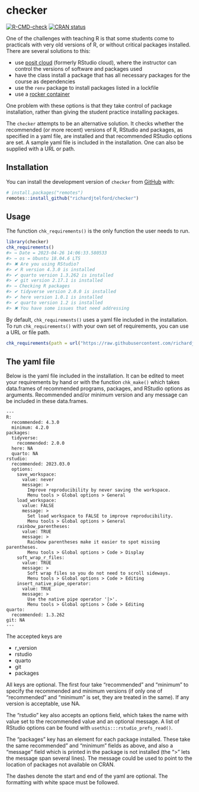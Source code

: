 
<!-- README.md is generated from README.Rmd. Please edit that file -->

# checker

<!-- badges: start -->

[![R-CMD-check](https://github.com/richardjtelford/checker/actions/workflows/R-CMD-check.yaml/badge.svg)](https://github.com/richardjtelford/checker/actions/workflows/R-CMD-check.yaml)
[![CRAN
status](https://www.r-pkg.org/badges/version/checker)](https://CRAN.R-project.org/package=checker)
<!-- badges: end -->

One of the challenges with teaching R is that some students come to
practicals with very old versions of R, or without critical packages
installed. There are several solutions to this:

- use [posit cloud](https://posit.cloud/) (formerly RStudio cloud),
  where the instructor can control the versions of software and packages
  used
- have the class install a package that has all necessary packages for
  the course as dependencies
- use the `renv` package to install packages listed in a lockfile
- use a [rocker container](https://rocker-project.org/)

One problem with these options is that they take control of package
installation, rather than giving the student practice installing
packages.

The `checker` attempts to be an alternative solution. It checks whether
the recommended (or more recent) versions of R, RStudio and packages, as
specified in a yaml file, are installed and that recommended RStudio
options are set. A sample yaml file is included in the installation. One
can also be supplied with a URL or path.

## Installation

You can install the development version of `checker` from
[GitHub](https://github.com/) with:

``` r
# install.packages("remotes")
remotes::install_github("richardjtelford/checker")
```

## Usage

The function `chk_requirements()` is the only function the user needs to
run.

``` r
library(checker)
chk_requirements()
#> → Date = 2023-04-26 14:06:33.580533
#> → os = Ubuntu 18.04.6 LTS
#> ✖ Are you using RStudio?
#> ✔ R version 4.3.0 is installed
#> ✔ quarto version 1.3.262 is installed
#> ✔ git version 2.17.1 is installed
#> → Checking R packages
#> ✔ tidyverse version 2.0.0 is installed
#> ✔ here version 1.0.1 is installed
#> ✔ quarto version 1.2 is installed
#> ✖ You have some issues that need addressing
```

By default, `chk_requirements()` uses a yaml file included in the
installation. To run `chk_requirements()` with your own set of
requirements, you can use a URL or file path.

``` r
chk_requirements(path = url("https://raw.githubusercontent.com/richardjtelford/checker/main/inst/default.yaml"))
```

## The yaml file

Below is the yaml file included in the installation. It can be edited to
meet your requirements by hand or with the function `chk_make()` which
takes data.frames of recommended programs, packages, and RStudio options
as arguments. Recommended and/or minimum version and any message can be
included in these data.frames.

    ---
    R:
      recommended: 4.3.0
      minimum: 4.2.0
    packages:
      tidyverse:
        recommended: 2.0.0
      here: NA
      quarto: NA
    rstudio:
      recommended: 2023.03.0
      options:
        save_workspace:
          value: never
          message: >
            Improve reproducibility by never saving the workspace.
            Menu tools > Global options > General
        load_workspace:
          value: FALSE
          message: >
            Set load workspace to FALSE to improve reproducibility.
            Menu tools > Global options > General
        rainbow_parentheses:
          value: TRUE
          message: >
            Rainbow parentheses make it easier to spot missing parentheses.
            Menu tools > Global options > Code > Display
        soft_wrap_r_files:
          value: TRUE
          message: >
            Soft wrap files so you do not need to scroll sideways.
            Menu tools > Global options > Code > Editing
        insert_native_pipe_operator:
          value: TRUE
          message: >
            Use the native pipe operator '|>'.
            Menu tools > Global options > Code > Editing
    quarto:
      recommended: 1.3.262
    git: NA
    ---

The accepted keys are

- r_version
- rstudio
- quarto
- git
- packages

All keys are optional. The first four take “recommended” and “minimum”
to specify the recommended and minimum versions (if only one of
“recommended” and “minimum” is set, they are treated in the same). If
any version is acceptable, use NA.

The “rstudio” key also accepts an options field, which takes the name
with value set to the recommended value and an optional message. A list
of RStudio options can be found with `usethis:::rstudio_prefs_read()`.

The “packages” key has an element for each package installed. These take
the same recommended” and “minimum” fields as above, and also a
“message” field which is printed in the package is not installed (the
“\>” lets the message span several lines). The message could be used to
point to the location of packages not available on CRAN.

The dashes denote the start and end of the yaml are optional. The
formatting with white space must be followed.
